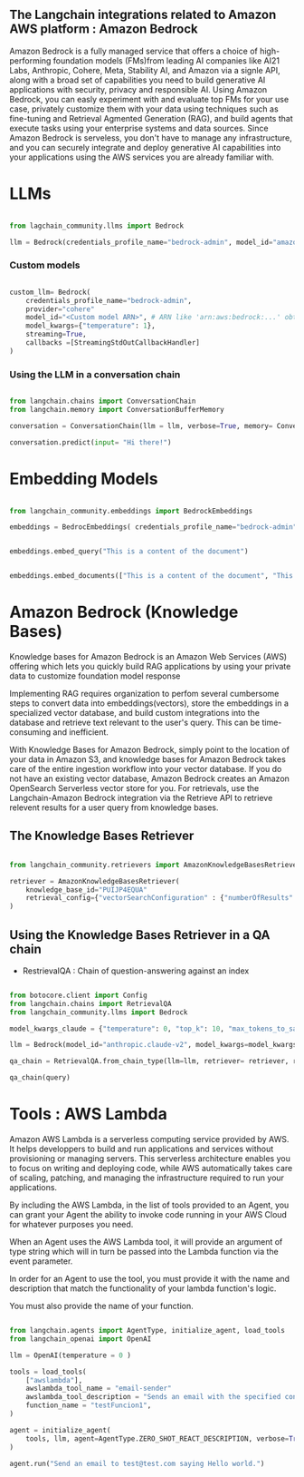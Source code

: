## The Langchain integrations related to Amazon AWS platform : Amazon Bedrock 

Amazon Bedrock is a fully managed service that offers a choice of high-performing foundation models (FMs)from leading AI companies like AI21 Labs, Anthropic, Cohere, Meta, Stability AI, and Amazon via a signle API, along  with a broad set of capabilities you need to build generative AI applications with security, privacy and responsible AI. Using Amazon Bedrock, you can easly experiment with and evaluate top FMs for your use case, privately customize them with your data using techniques such as fine-tuning and Retrieval Agmented Generation (RAG), and build agents that execute tasks using your enterprise systems and data sources. Since Amazon Bedrock is serveless, you don't have to manage any infrastructure, and you can securely integrate and deploy generative AI capabilities into your applications using the AWS services you are already familiar with.

# LLMs 

```python

from lagchain_community.llms import Bedrock

llm = Bedrock(credentials_profile_name="bedrock-admin", model_id="amazon.titan-text-express-v1")

```

### Custom models 

```python

custom_llm= Bedrock(
    credentials_profile_name="bedrock-admin",
    provider="cohere"
    model_id="<Custom model ARN>", # ARN like 'arn:aws:bedrock:...' obtained via provisioning the custom model
    model_kwargs={"temperature": 1},
    streaming=True, 
    callbacks =[StreamingStdOutCallbackHandler]
)

```

### Using the LLM in a conversation chain

```python

from langchain.chains import ConversationChain
from langchain.memory import ConversationBufferMemory

conversation = ConversationChain(llm = llm, verbose=True, memory= ConversationBufferMemory())

conversation.predict(input= "Hi there!")

```

# Embedding Models 


```python

from langchain_community.embeddings import BedrockEmbeddings 

embeddings = BedrocEmbeddings( credentials_profile_name="bedrock-admin", region_name="us-east-1")

```

```python

embeddings.embed_query("This is a content of the document")

```

```python

embeddings.embed_documents(["This is a content of the document", "This is another document"])

```

# Amazon Bedrock (Knowledge Bases)

Knowledge bases for Amazon Bedrock is an Amazon Web Services (AWS) offering which lets you quickly build RAG applications by using your private data to customize foundation model response

Implementing RAG requires organization to perfom several cumbersome steps to convert data into embeddings(vectors), store the embeddings in a specialized vector database, and build custom integrations into the database and retrieve text relevant to the user's query. This can be time-consuming and inefficient.

With Knowledge Bases for Amazon Bedrock, simply point to the location of your data in Amazon S3, and knowledge bases for Amazon Bedrock takes care of the entire ingestion workflow into your vector database. If you do not have an existing vector database, Amazon Bedrock creates an Amazon OpenSearch Serverless vector store for you. For retrievals, use the Langchain-Amazon Bedrock integration via the Retrieve API to retrieve relevent results for a user query from knowledge bases.

## The Knowledge Bases Retriever

```python

from langchain_community.retrievers import AmazonKnowledgeBasesRetriever

retriever = AmazonKnowledgeBasesRetriever(
    knowledge_base_id="PUIJP4EQUA"
    retrieval_config={"vectorSearchConfiguration" : {"numberOfResults": 4}},
)

```

## Using the Knowledge Bases Retriever in a QA chain 

- RestrievalQA : Chain of question-answering against an index

```python

from botocore.client import Config 
from langchain.chains import RetrievalQA
from langchain_community.llms import Bedrock

model_kwargs_claude = {"temperature": 0, "top_k": 10, "max_tokens_to_sample":3000}

llm = Bedrock(model_id="anthropic.claude-v2", model_kwargs=model_kwargs_claude)

qa_chain = RetrievalQA.from_chain_type(llm=llm, retriever= retriever, return_source_documents=True)

qa_chain(query)

```

# Tools : AWS Lambda

Amazon AWS Lambda is a serverless computing service provided by AWS. It helps developpers to build and run applications and services without provisioning or managing servers. This serverless architecture enables you to focus on writing and deploying code, while AWS automatically takes care of scaling, patching, and managing the infrastructure required to run your applications.


By including the AWS Lambda, in the list of tools provided to an Agent, you can grant your Agent the ability to invoke code running in your AWS Cloud for whatever purposes you need.

When an Agent uses the AWS Lambda tool, it will provide an argument of type string which will in turn be passed into the Lambda function via the event parameter.

In order for an Agent to use the tool, you must provide it with the name and description that match the functionality of your lambda function's logic.

You must also provide the name of your function.

```python 

from langchain.agents import AgentType, initialize_agent, load_tools
from langchain_openai import OpenAI

llm = OpenAI(temperature = 0 )

tools = load_tools(
    ["awslambda"],
    awslambda_tool_name = "email-sender"
    awslambda_tool_description = "Sends an email with the specified content to test@test.com "
    function_name = "testFuncion1",
)

agent = initialize_agent(
    tools, llm, agent=AgentType.ZERO_SHOT_REACT_DESCRIPTION, verbose=True
)

agent.run("Send an email to test@test.com saying Hello world.")

```
